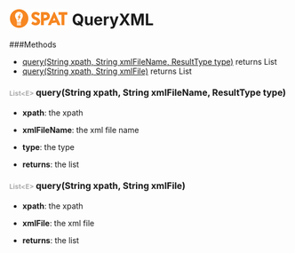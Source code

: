 <img src='spat.jpg' alt='SPAT' style='position: relative;top: 5px;'/> QueryXML
=====



###Methods
- [query(String xpath, String xmlFileName, ResultType type)](#346184395)  returns List
- [query(String xpath, String xmlFile)](#-332241693)  returns List


#### <span style="font-size:12px;color:#AAAAAA">List&lt;E&gt;</span> <a style="font-size:16px;" name="346184395">query</a><span style="font-size:16px;">(String xpath, String xmlFileName, ResultType type)</span>
- <b>xpath</b>: 
        the xpath
- <b>xmlFileName</b>: 
        the xml file name
- <b>type</b>: 
        the type

- <b>returns</b>: the list

#### <span style="font-size:12px;color:#AAAAAA">List&lt;E&gt;</span> <a style="font-size:16px;" name="-332241693">query</a><span style="font-size:16px;">(String xpath, String xmlFile)</span>
- <b>xpath</b>: 
        the xpath
- <b>xmlFile</b>: 
        the xml file

- <b>returns</b>: the list

